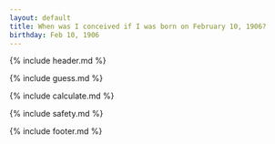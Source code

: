 ```yaml
---
layout: default
title: When was I conceived if I was born on February 10, 1906?
birthday: Feb 10, 1906
---
```


{% include header.md %}

{% include guess.md %}

{% include calculate.md %}

{% include safety.md %}

{% include footer.md %}



